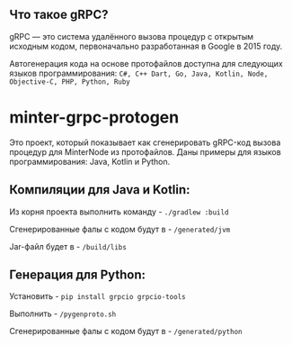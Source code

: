 ## Что такое gRPC?

gRPC — это система удалённого вызова процедур с открытым исходным кодом, первоначально разработанная в Google в 2015 году.

Автогенерация кода на основе протофайлов доступна для следующих языков программирования: ``C#, C++ Dart, Go, Java, Kotlin, Node, Objective-C, PHP, Python, Ruby``

# minter-grpc-protogen

Это проект, который показывает как сгенерировать gRPC-код вызова процедур для MinterNode из протофайлов. Даны примеры для языков программирования: Java, Kotlin и Python.

## Компиляции для Java и Kotlin:
Из корня проекта выполнить команду - `./gradlew :build`

Сгенерированные фалы с кодом будут в - `/generated/jvm`

Jar-файл будет в - `/build/libs`

## Генерация для Python:

Установить - `pip install grpcio grpcio-tools`

Выполнить - `/pygenproto.sh`

Сгенерированные фалы с кодом будут в - `/generated/python`